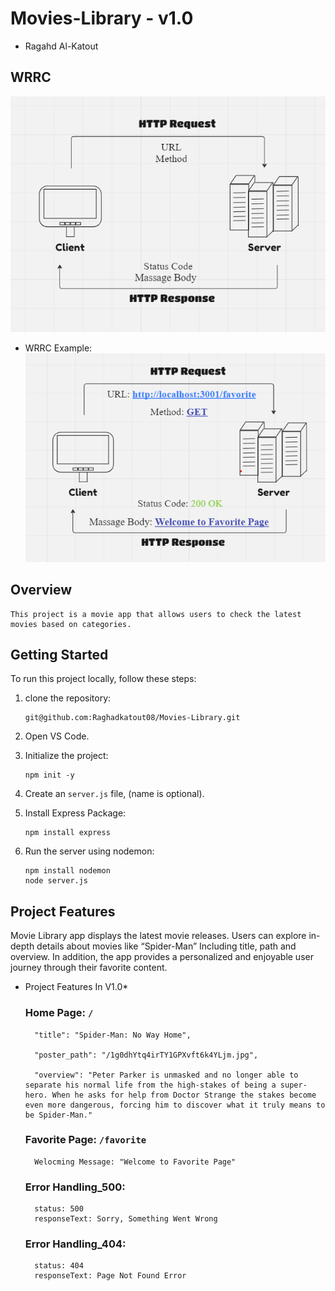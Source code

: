 <!-- Project Name - Project Version -->
# Movies-Library - v1.0

<!-- Author Name -->
* Ragahd Al-Katout

<!-- WRRC -->
## WRRC
![WRRC](./assets/WRRC.png)
<!-- WRRC Example -->
* WRRC Example:
![WRRC Example](./assets/Example_WRRC.png)

## Overview 
    This project is a movie app that allows users to check the latest movies based on categories.


## Getting Started
<!-- The steps that a user must take in order to build this app on their own machine and get it running -->
To run this project locally, follow these steps:

1. clone the repository:
    ```
    git@github.com:Raghadkatout08/Movies-Library.git
    ```

2. Open VS Code.

3. Initialize the project:
    ``` 
    npm init -y 
    ```
4. Create an  ```server.js``` file, (name is optional).

5. Install Express Package: 
    ``` 
    npm install express 
    ```

6. Run the server using nodemon:
    ``` 
    npm install nodemon 
    node server.js
    ```


## Project Features
<!-- The features included in this app -->
Movie Library app displays the latest movie releases. Users can explore in-depth details about movies like “Spider-Man” Including title, path and overview. In addition, the app provides a personalized and enjoyable user journey through their favorite content.

* Project Features In V1.0*
    ### Home Page: `/`
    
        "title": "Spider-Man: No Way Home",
    
        "poster_path": "/1g0dhYtq4irTY1GPXvft6k4YLjm.jpg",
        
        "overview": "Peter Parker is unmasked and no longer able to separate his normal life from the high-stakes of being a super-hero. When he asks for help from Doctor Strange the stakes become even more dangerous, forcing him to discover what it truly means to be Spider-Man."
    
    ### Favorite Page: `/favorite`
        Welocming Message: "Welcome to Favorite Page"
    
    
    ### Error Handling_500:
    
        status: 500
        responseText: Sorry, Something Went Wrong
    
    ### Error Handling_404:
    
        status: 404
        responseText: Page Not Found Error

